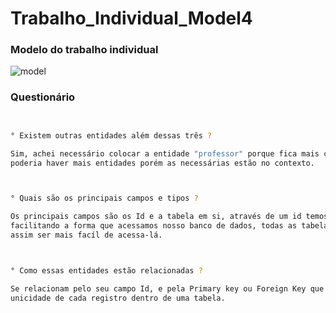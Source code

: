 # Trabalho_Individual_Model4

### Modelo do trabalho individual
![model](https://user-images.githubusercontent.com/113106798/213185767-731d2c60-8e3e-4f26-bc90-ab840f072420.png)



### Questionário

```sh


° Existem outras entidades além dessas três ?

Sim, achei necessário colocar a entidade "professor" porque fica mais completo,
poderia haver mais entidades porém as necessárias estão no contexto.



° Quais são os principais campos e tipos ?

Os principais campos são os Id e a tabela em si, através de um id temos um atributo assim 
facilitando a forma que acessamos nosso banco de dados, todas as tabelas tem seus Id para
assim ser mais facíl de acessa-lá.



° Como essas entidades estão relacionadas ?

Se relacionam pelo seu campo Id, e pela Primary key ou Foreign Key que determinam a
unicidade de cada registro dentro de uma tabela.





